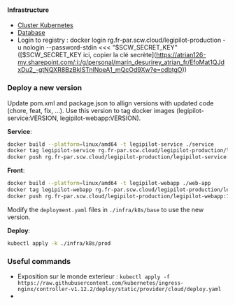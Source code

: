 #### Infrastructure

- [Cluster Kubernetes](https://console.scaleway.com/kubernetes/fr-par/clusters/dee77f50-e685-434e-9068-0e9c94de068a/overview)
- [Database](https://console.scaleway.com/rdb/fr-par/instances/4e63a034-a0d4-4749-a229-e844ba863ad0/overview)
- Login to registry : docker login rg.fr-par.scw.cloud/legipilot-production -u nologin --password-stdin <<< "$SCW_SECRET_KEY"     ([$SCW_SECRET_KEY ici, copier la clé secrète](https://atrian126-my.sharepoint.com/:i:/g/personal/marin_desurirey_atrian_fr/EfoMat1QJdxDu2_-gtNQXR8BzBkISTnlNoeA1_mQcOd9Xw?e=cdbtgO))

### Deploy a new version

Update pom.xml and package.json to allign versions with updated code (chore, feat, fix, ...). Use this version to tag docker images (legipilot-service:VERSION, legipilot-webapp:VERSION).

**Service**:

```bash
docker build --platform=linux/amd64 -t legipilot-service ./service
docker tag legipilot-service rg.fr-par.scw.cloud/legipilot-production/legipilot-service:1.0.3
docker push rg.fr-par.scw.cloud/legipilot-production/legipilot-service:1.0.3
```

**Front**:

```bash
docker build --platform=linux/amd64 -t legipilot-webapp ./web-app
docker tag legipilot-webapp rg.fr-par.scw.cloud/legipilot-production/legipilot-webapp:1.0.4
docker push rg.fr-par.scw.cloud/legipilot-production/legipilot-webapp:1.0.4
```

Modify the `deployment.yaml` files in `./infra/k8s/base` to use the new version.

**Deploy**:

```bash
kubectl apply -k ./infra/k8s/prod
```

### Useful commands

 - Exposition sur le monde exterieur : `kubectl apply -f https://raw.githubusercontent.com/kubernetes/ingress-nginx/controller-v1.12.2/deploy/static/provider/cloud/deploy.yaml`
 - 